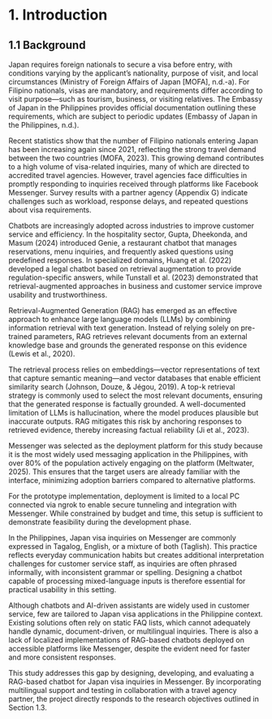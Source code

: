 # 1. Introduction

## 1.1 Background
Japan requires foreign nationals to secure a visa before entry, with conditions varying by the applicant’s nationality, purpose of visit, and local circumstances (Ministry of Foreign Affairs of Japan [MOFA], n.d.-a). For Filipino nationals, visas are mandatory, and requirements differ according to visit purpose—such as tourism, business, or visiting relatives. The Embassy of Japan in the Philippines provides official documentation outlining these requirements, which are subject to periodic updates (Embassy of Japan in the Philippines, n.d.).

Recent statistics show that the number of Filipino nationals entering Japan has been increasing again since 2021, reflecting the strong travel demand between the two countries (MOFA, 2023). This growing demand contributes to a high volume of visa-related inquiries, many of which are directed to accredited travel agencies. However, travel agencies face difficulties in promptly responding to inquiries received through platforms like Facebook Messenger. Survey results with a partner agency (Appendix G) indicate challenges such as workload, response delays, and repeated questions about visa requirements.

Chatbots are increasingly adopted across industries to improve customer service and efficiency. In the hospitality sector, Gupta, Dheekonda, and Masum (2024) introduced Genie, a restaurant chatbot that manages reservations, menu inquiries, and frequently asked questions using predefined responses. In specialized domains, Huang et al. (2022) developed a legal chatbot based on retrieval augmentation to provide regulation-specific answers, while Tunstall et al. (2023) demonstrated that retrieval-augmented approaches in business and customer service improve usability and trustworthiness.

Retrieval-Augmented Generation (RAG) has emerged as an effective approach to enhance large language models (LLMs) by combining information retrieval with text generation. Instead of relying solely on pre-trained parameters, RAG retrieves relevant documents from an external knowledge base and grounds the generated response on this evidence (Lewis et al., 2020).

The retrieval process relies on embeddings—vector representations of text that capture semantic meaning—and vector databases that enable efficient similarity search (Johnson, Douze, & Jégou, 2019). A top-k retrieval strategy is commonly used to select the most relevant documents, ensuring that the generated response is factually grounded. A well-documented limitation of LLMs is hallucination, where the model produces plausible but inaccurate outputs. RAG mitigates this risk by anchoring responses to retrieved evidence, thereby increasing factual reliability (Ji et al., 2023).

Messenger was selected as the deployment platform for this study because it is the most widely used messaging application in the Philippines, with over 80% of the population actively engaging on the platform (Meltwater, 2025). This ensures that the target users are already familiar with the interface, minimizing adoption barriers compared to alternative platforms.

For the prototype implementation, deployment is limited to a local PC connected via ngrok to enable secure tunneling and integration with Messenger. While constrained by budget and time, this setup is sufficient to demonstrate feasibility during the development phase.

In the Philippines, Japan visa inquiries on Messenger are commonly expressed in Tagalog, English, or a mixture of both (Taglish). This practice reflects everyday communication habits but creates additional interpretation challenges for customer service staff, as inquiries are often phrased informally, with inconsistent grammar or spelling. Designing a chatbot capable of processing mixed-language inputs is therefore essential for practical usability in this setting.

Although chatbots and AI-driven assistants are widely used in customer service, few are tailored to Japan visa applications in the Philippine context. Existing solutions often rely on static FAQ lists, which cannot adequately handle dynamic, document-driven, or multilingual inquiries. There is also a lack of localized implementations of RAG-based chatbots deployed on accessible platforms like Messenger, despite the evident need for faster and more consistent responses.

This study addresses this gap by designing, developing, and evaluating a RAG-based chatbot for Japan visa inquiries in Messenger. By incorporating multilingual support and testing in collaboration with a travel agency partner, the project directly responds to the research objectives outlined in Section 1.3.